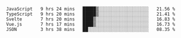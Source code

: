 <!--START_SECTION:waka-->
```text
JavaScript   9 hrs 24 mins   █████▒░░░░░░░░░░░░░░░░░░░   21.56 % 
TypeScript   9 hrs 20 mins   █████▒░░░░░░░░░░░░░░░░░░░   21.41 % 
Svelte       7 hrs 20 mins   ████▒░░░░░░░░░░░░░░░░░░░░   16.83 % 
Vue.js       7 hrs 17 mins   ████▒░░░░░░░░░░░░░░░░░░░░   16.73 % 
JSON         3 hrs 38 mins   ██░░░░░░░░░░░░░░░░░░░░░░░   08.35 % 
```
<!--END_SECTION:waka-->

